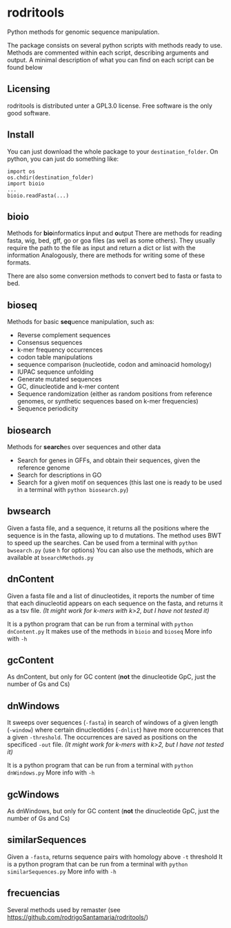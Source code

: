 # rodritools
Python methods for genomic sequence manipulation.

The package consists on several python scripts with methods ready to use. Methods are commented within each script, describing arguments and output.
A minimal description of what you can find on each script can be found below

## Licensing
rodritools is distributed unter a GPL3.0 license. Free software is the only good software.

## Install
You can just download the whole package to your `destination_folder`. On python, you can just do something like:
```
import os
os.chdir(destination_folder)
import bioio
...
bioio.readFasta(...)
```

## bioio
Methods for **bio**informatics **i**nput and **o**utput
There are methods for reading fasta, wig, bed, gff, go or goa files (as well as some others). They usually require the path to the file as input and return a dict or list with the information
Analogously, there are methods for writing some of these formats.

There are also some conversion methods to convert bed to fasta or fasta to bed.

## bioseq
Methods for basic **seq**uence manipulation, such as:
* Reverse complement sequences
* Consensus sequences
* k-mer frequency occurrences
* codon table manipulations
* sequence comparison (nucleotide, codon and aminoacid homology)
* IUPAC sequence unfolding
* Generate mutated sequences
* GC, dinucleotide and k-mer content
* Sequence randomization (either as random positions from reference genomes, or synthetic sequences based on k-mer frequencies)
* Sequence periodicity

## biosearch
Methods for **search**es over sequences and other data
* Search for genes in GFFs, and obtain their sequences, given the reference genome
* Search for descriptions in GO
* Search for a given motif on sequences (this last one is ready to be used in a terminal with `python biosearch.py`)

## bwsearch
Given a fasta file, and a sequence, it returns all the positions where the sequence is in the fasta, allowing up to d mutations.
The method uses BWT to speed up the searches.
Can be used from a terminal with `python bwsearch.py` (use `h` for options)
You can also use the methods, which are available at `bsearchMethods.py`

## dnContent
Given a fasta file and a list of dinucleotides, it reports the number of time that each dinucleotid appears on each sequence on the fasta, and returns it as a tsv file.
*(It might work for k-mers with k>2, but I have not tested it)*

It is a python program that can be run from a terminal with `python dnContent.py`
It makes use of the methods in `bioio` and `bioseq`
More info with `-h`

## gcContent
As dnContent, but only for GC content (**not** the dinucleotide GpC, just the number of Gs and Cs)

## dnWindows
It sweeps over sequences (`-fasta`) in search of windows of a given length (`-window`) where certain dinucleotides (`-dnlist`) have more occurrences that a given `-threshold`. The occurrences are saved as positions on the specificed `-out` file.
*(It might work for k-mers with k>2, but I have not tested it)*

It is a python program that can be run from a terminal with `python dnWindows.py`
More info with `-h`

## gcWindows
As dnWindows, but only for GC content (**not** the dinucleotide GpC, just the number of Gs and Cs)


## similarSequences
Given a `-fasta`, returns sequence pairs with homology above `-t` threshold
It is a python program that can be run from a terminal with `python similarSequences.py`
More info with `-h`

## frecuencias
Several methods used by remaster (see https://github.com/rodrigoSantamaria/rodritools/)


